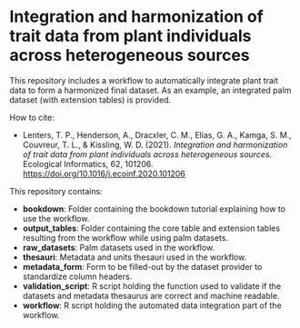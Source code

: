 # Integration and harmonization of trait data from plant individuals across heterogeneous sources

This repository includes a workflow to automatically integrate plant trait data to form a harmonized final dataset. As an example, an integrated palm dataset (with extension tables) is provided.

How to cite: 

* Lenters, T. P., Henderson, A., Dracxler, C. M., Elias, G. A., Kamga, S. M., Couvreur, T. L., & Kissling, W. D. (2021). _Integration and harmonization of trait data from plant individuals across heterogeneous sources._ Ecological Informatics, 62, 101206. https://doi.org/10.1016/j.ecoinf.2020.101206

This repository contains:

* **bookdown**: Folder containing the bookdown tutorial explaining how to use the workflow.
* **output_tables**: Folder containing the core table and extension tables resulting from the workflow while using palm datasets.
* **raw_datasets**: Palm datasets used in the workflow.
* **thesauri**: Metadata and units thesauri used in the workflow.
* **metadata_form**: Form to be filled-out by the dataset provider to standardize column headers.
* **validation_script**: R script holding the function used to validate if the datasets and metadata thesaurus are correct and machine readable.
* **workflow**: R script holding the automated data integration part of the workflow.



